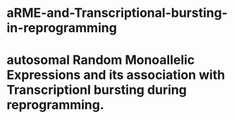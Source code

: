 # aRME-and-Transcriptional-bursting-in-reprogramming
# autosomal Random Monoallelic Expressions and its association with Transcriptionl bursting during reprogramming.
